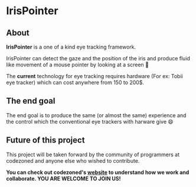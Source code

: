 # IrisPointer

## About

**IrisPointer** is a one of a kind eye tracking framework. 

IrisPointer can detect the gaze and the position of the iris and produce fluid like movement of a mouse pointer by looking at a screen :flight_departure:

The **current** technology for eye tracking requires hardware (For ex: Tobii eye tracker) which can cost anywhere from 150  to 200$.

## The end goal

The end goal is to produce the same (or almost the same) experience and the control which the conventional eye trackers with harware give :smile:



## Future of this project

This project will be taken forward by the community of programmers at codezoned and anyone else who wished to contribute.

**You can check out codezoned's [website](http://codezoned.com) to understand how we work and collaborate. YOU ARE WELCOME TO JOIN US!**
